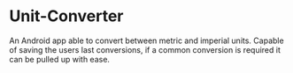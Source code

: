 # Unit-Converter
An Android app able to convert between metric and imperial units. Capable of saving the users last conversions, if a common conversion is required it can be pulled up with ease.
